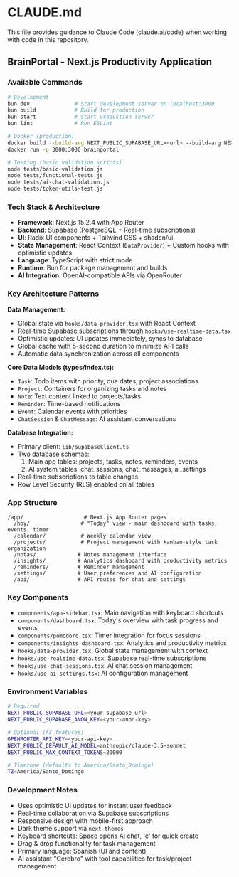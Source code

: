 # CLAUDE.md

This file provides guidance to Claude Code (claude.ai/code) when working with code in this repository.

## BrainPortal - Next.js Productivity Application

### Available Commands
```bash
# Development
bun dev              # Start development server on localhost:3000
bun build            # Build for production
bun start            # Start production server
bun lint             # Run ESLint

# Docker (production)
docker build --build-arg NEXT_PUBLIC_SUPABASE_URL=<url> --build-arg NEXT_PUBLIC_SUPABASE_ANON_KEY=<key> -t brainportal .
docker run -p 3000:3000 brainportal

# Testing (basic validation scripts)
node tests/basic-validation.js
node tests/functional-tests.js
node tests/ai-chat-validation.js
node tests/token-utils-test.js
```

### Tech Stack & Architecture
- **Framework**: Next.js 15.2.4 with App Router
- **Backend**: Supabase (PostgreSQL + Real-time subscriptions)
- **UI**: Radix UI components + Tailwind CSS + shadcn/ui
- **State Management**: React Context (`DataProvider`) + Custom hooks with optimistic updates
- **Language**: TypeScript with strict mode
- **Runtime**: Bun for package management and builds
- **AI Integration**: OpenAI-compatible APIs via OpenRouter

### Key Architecture Patterns

**Data Management:**
- Global state via `hooks/data-provider.tsx` with React Context
- Real-time Supabase subscriptions through `hooks/use-realtime-data.tsx`
- Optimistic updates: UI updates immediately, syncs to database
- Global cache with 5-second duration to minimize API calls
- Automatic data synchronization across all components

**Core Data Models (types/index.ts):**
- `Task`: Todo items with priority, due dates, project associations
- `Project`: Containers for organizing tasks and notes
- `Note`: Text content linked to projects/tasks
- `Reminder`: Time-based notifications
- `Event`: Calendar events with priorities
- `ChatSession` & `ChatMessage`: AI assistant conversations

**Database Integration:**
- Primary client: `lib/supabaseClient.ts`
- Two database schemas:
  1. Main app tables: projects, tasks, notes, reminders, events
  2. AI system tables: chat_sessions, chat_messages, ai_settings
- Real-time subscriptions to table changes
- Row Level Security (RLS) enabled on all tables

### App Structure
```
/app/                   # Next.js App Router pages
  /hoy/                # "Today" view - main dashboard with tasks, events, timer
  /calendar/           # Weekly calendar view
  /projects/           # Project management with kanban-style task organization
  /notas/             # Notes management interface
  /insights/          # Analytics dashboard with productivity metrics
  /reminders/         # Reminder management
  /settings/          # User preferences and AI configuration
  /api/               # API routes for chat and settings
```

### Key Components
- `components/app-sidebar.tsx`: Main navigation with keyboard shortcuts
- `components/dashboard.tsx`: Today's overview with task progress and events
- `components/pomodoro.tsx`: Timer integration for focus sessions
- `components/insights-dashboard.tsx`: Analytics and productivity metrics
- `hooks/data-provider.tsx`: Global state management with context
- `hooks/use-realtime-data.tsx`: Supabase real-time subscriptions
- `hooks/use-chat-sessions.tsx`: AI chat session management
- `hooks/use-ai-settings.tsx`: AI configuration management

### Environment Variables
```bash
# Required
NEXT_PUBLIC_SUPABASE_URL=<your-supabase-url>
NEXT_PUBLIC_SUPABASE_ANON_KEY=<your-anon-key>

# Optional (AI features)
OPENROUTER_API_KEY=<your-api-key>
NEXT_PUBLIC_DEFAULT_AI_MODEL=anthropic/claude-3.5-sonnet
NEXT_PUBLIC_MAX_CONTEXT_TOKENS=20000

# Timezone (defaults to America/Santo_Domingo)
TZ=America/Santo_Domingo
```

### Development Notes
- Uses optimistic UI updates for instant user feedback
- Real-time collaboration via Supabase subscriptions
- Responsive design with mobile-first approach
- Dark theme support via `next-themes`
- Keyboard shortcuts: Space opens AI chat, 'c' for quick create
- Drag & drop functionality for task management
- Primary language: Spanish (UI and content)
- AI assistant "Cerebro" with tool capabilities for task/project management